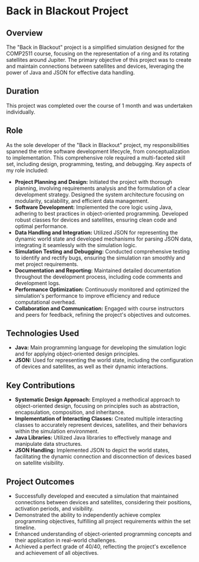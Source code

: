 # Back in Blackout Project

## Overview

The "Back in Blackout" project is a simplified simulation designed for the COMP2511 course, focusing on the representation of a ring and its rotating satellites around Jupiter. The primary objective of this project was to create and maintain connections between satellites and devices, leveraging the power of Java and JSON for effective data handling.

## Duration

This project was completed over the course of 1 month and was undertaken individually.

## Role

As the sole developer of the "Back in Blackout" project, my responsibilities spanned the entire software development lifecycle, from conceptualization to implementation. This comprehensive role required a multi-faceted skill set, including design, programming, testing, and debugging. Key aspects of my role included:

- **Project Planning and Design:** Initiated the project with thorough planning, involving requirements analysis and the formulation of a clear development strategy. Designed the system architecture focusing on modularity, scalability, and efficient data management.
- **Software Development:** Implemented the core logic using Java, adhering to best practices in object-oriented programming. Developed robust classes for devices and satellites, ensuring clean code and optimal performance.
- **Data Handling and Integration:** Utilized JSON for representing the dynamic world state and developed mechanisms for parsing JSON data, integrating it seamlessly with the simulation logic.
- **Simulation Testing and Debugging:** Conducted comprehensive testing to identify and rectify bugs, ensuring the simulation ran smoothly and met project requirements.
- **Documentation and Reporting:** Maintained detailed documentation throughout the development process, including code comments and development logs.
- **Performance Optimization:** Continuously monitored and optimized the simulation's performance to improve efficiency and reduce computational overhead.
- **Collaboration and Communication:** Engaged with course instructors and peers for feedback, refining the project's objectives and outcomes.

## Technologies Used

- **Java:** Main programming language for developing the simulation logic and for applying object-oriented design principles.
- **JSON:** Used for representing the world state, including the configuration of devices and satellites, as well as their dynamic interactions.

## Key Contributions

- **Systematic Design Approach:** Employed a methodical approach to object-oriented design, focusing on principles such as abstraction, encapsulation, composition, and inheritance.
- **Implementation of Interacting Classes:** Created multiple interacting classes to accurately represent devices, satellites, and their behaviors within the simulation environment.
- **Java Libraries:** Utilized Java libraries to effectively manage and manipulate data structures.
- **JSON Handling:** Implemented JSON to depict the world states, facilitating the dynamic connection and disconnection of devices based on satellite visibility.

## Project Outcomes

- Successfully developed and executed a simulation that maintained connections between devices and satellites, considering their positions, activation periods, and visibility.
- Demonstrated the ability to independently achieve complex programming objectives, fulfilling all project requirements within the set timeline.
- Enhanced understanding of object-oriented programming concepts and their application in real-world challenges.
- Achieved a perfect grade of 40/40, reflecting the project's excellence and achievement of all objectives.
